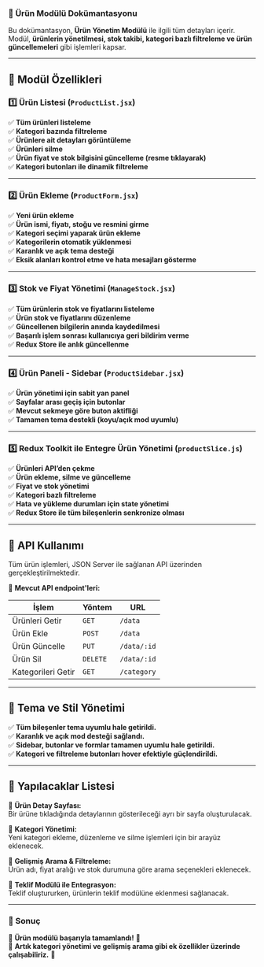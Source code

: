 ### **📘 Ürün Modülü Dokümantasyonu**

Bu dokümantasyon, **Ürün Yönetim Modülü** ile ilgili tüm detayları içerir. Modül, **ürünlerin yönetilmesi, stok takibi, kategori bazlı filtreleme ve ürün güncellemeleri** gibi işlemleri kapsar. 

---

## **🚀 Modül Özellikleri**

### **1️⃣ Ürün Listesi (`ProductList.jsx`)**
✅ **Tüm ürünleri listeleme**  
✅ **Kategori bazında filtreleme**  
✅ **Ürünlere ait detayları görüntüleme**  
✅ **Ürünleri silme**  
✅ **Ürün fiyat ve stok bilgisini güncelleme (resme tıklayarak)**  
✅ **Kategori butonları ile dinamik filtreleme**  

---

### **2️⃣ Ürün Ekleme (`ProductForm.jsx`)**
✅ **Yeni ürün ekleme**  
✅ **Ürün ismi, fiyatı, stoğu ve resmini girme**  
✅ **Kategori seçimi yaparak ürün ekleme**  
✅ **Kategorilerin otomatik yüklenmesi**  
✅ **Karanlık ve açık tema desteği**  
✅ **Eksik alanları kontrol etme ve hata mesajları gösterme**  

---

### **3️⃣ Stok ve Fiyat Yönetimi (`ManageStock.jsx`)**
✅ **Tüm ürünlerin stok ve fiyatlarını listeleme**  
✅ **Ürün stok ve fiyatlarını düzenleme**  
✅ **Güncellenen bilgilerin anında kaydedilmesi**  
✅ **Başarılı işlem sonrası kullanıcıya geri bildirim verme**  
✅ **Redux Store ile anlık güncellenme**  

---

### **4️⃣ Ürün Paneli - Sidebar (`ProductSidebar.jsx`)**
✅ **Ürün yönetimi için sabit yan panel**  
✅ **Sayfalar arası geçiş için butonlar**  
✅ **Mevcut sekmeye göre buton aktifliği**  
✅ **Tamamen tema destekli (koyu/açık mod uyumlu)**  

---

### **5️⃣ Redux Toolkit ile Entegre Ürün Yönetimi (`productSlice.js`)**
✅ **Ürünleri API’den çekme**  
✅ **Ürün ekleme, silme ve güncelleme**  
✅ **Fiyat ve stok yönetimi**  
✅ **Kategori bazlı filtreleme**  
✅ **Hata ve yükleme durumları için state yönetimi**  
✅ **Redux Store ile tüm bileşenlerin senkronize olması**  

---

## **🔗 API Kullanımı**
Tüm ürün işlemleri, JSON Server ile sağlanan API üzerinden gerçekleştirilmektedir.  

📌 **Mevcut API endpoint'leri:**  

| İşlem | Yöntem | URL |
|--------|--------|------|
| Ürünleri Getir | `GET` | `/data` |
| Ürün Ekle | `POST` | `/data` |
| Ürün Güncelle | `PUT` | `/data/:id` |
| Ürün Sil | `DELETE` | `/data/:id` |
| Kategorileri Getir | `GET` | `/category` |

---

## **🎨 Tema ve Stil Yönetimi**
✅ **Tüm bileşenler tema uyumlu hale getirildi.**  
✅ **Karanlık ve açık mod desteği sağlandı.**  
✅ **Sidebar, butonlar ve formlar tamamen uyumlu hale getirildi.**  
✅ **Kategori ve filtreleme butonları hover efektiyle güçlendirildi.**  

---

## **📌 Yapılacaklar Listesi**
🔲 **Ürün Detay Sayfası:**  
Bir ürüne tıkladığında detaylarının gösterileceği ayrı bir sayfa oluşturulacak.  

🔲 **Kategori Yönetimi:**  
Yeni kategori ekleme, düzenleme ve silme işlemleri için bir arayüz eklenecek.  

🔲 **Gelişmiş Arama & Filtreleme:**  
Ürün adı, fiyat aralığı ve stok durumuna göre arama seçenekleri eklenecek.  

🔲 **Teklif Modülü ile Entegrasyon:**  
Teklif oluştururken, ürünlerin teklif modülüne eklenmesi sağlanacak.  

---

### **📌 Sonuç**
📢 **Ürün modülü başarıyla tamamlandı!** 🎉  
🔧 **Artık kategori yönetimi ve gelişmiş arama gibi ek özellikler üzerinde çalışabiliriz.** 🚀  